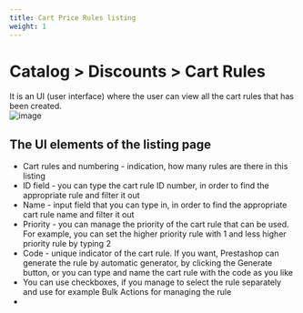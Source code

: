 ```yaml
---
title: Cart Price Rules listing
weight: 1
---
```


# Catalog > Discounts > Cart Rules
It is an UI (user interface) where the user can view all the cart rules that has been created.<br>
![image](static/img/cart-rules-listing.png)

## The UI elements of the listing page
- Cart rules and numbering - indication, how many rules are there in this listing
- ID field - you can type the cart rule ID number, in order to find the appropriate rule and filter it out
- Name - input field that you can type in, in order to find the appropriate cart rule name and filter it out
- Priority - you can manage the priority of the cart rule that can be used. For example, you can set the higher priority rule with 1 and less higher priority rule by typing 2
- Code - unique indicator of the cart rule. If you want, Prestashop can generate the rule by automatic generator, by clicking the Generate button, or you can type and name the cart rule with the code as you like
- You can use checkboxes, if you manage to select the rule separately and use for example Bulk Actions for managing the rule
- 
